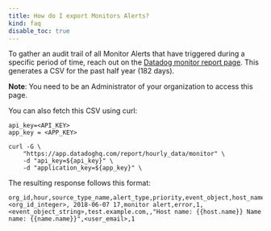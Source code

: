 ```yaml
---
title: How do I export Monitors Alerts?
kind: faq
disable_toc: true
---
```


To gather an audit trail of all Monitor Alerts that have triggered during a specific period of time, reach out on the [Datadog monitor report page][1]. This generates a CSV for the past half year (182 days). 

**Note**: You need to be an Administrator of your organization to access this page.

You can also fetch this CSV using curl:

```shell
api_key=<API_KEY>
app_key = <APP_KEY>

curl -G \
    "https://app.datadoghq.com/report/hourly_data/monitor" \
    -d "api_key=${api_key}" \
    -d "application_key=${app_key}" \
```

The resulting response follows this format:

```
org_id,hour,source_type_name,alert_type,priority,event_object,host_name,device_name,alert_name,user,cnt
<org_id_integer>, 2018-06-07 17,monitor alert,error,1,<event_object_string>,test.example.com,,"Host name: {{host.name}} Name name: {{name.name}}",<user_email>,1
```

[1]: https://app.datadoghq.com/report/hourly_data/monitor
